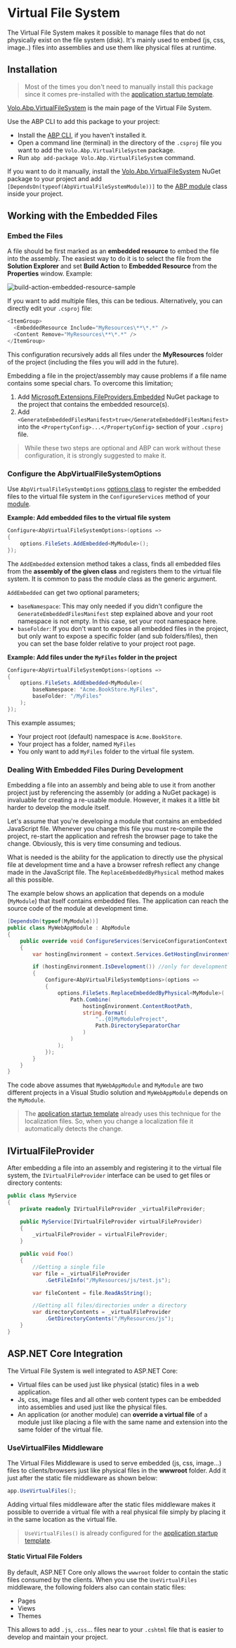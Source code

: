 # Virtual File System

The Virtual File System makes it possible to manage files that do not physically exist on the file system (disk). It's mainly used to embed (js, css, image..) files into assemblies and use them like physical files at runtime.

## Installation

> Most of the times you don't need to manually install this package since it comes pre-installed with the [application startup template](Startup-Templates/Application.md).

[Volo.Abp.VirtualFileSystem](https://www.nuget.org/packages/Volo.Abp.VirtualFileSystem) is the main page of the Virtual File System.

Use the ABP CLI to add this package to your project:

* Install the [ABP CLI](https://docs.abp.io/en/abp/latest/CLI), if you haven't installed it.
* Open a command line (terminal) in the directory of the `.csproj` file you want to add the `Volo.Abp.VirtualFileSystem` package.
* Run `abp add-package Volo.Abp.VirtualFileSystem` command.

If you want to do it manually, install the [Volo.Abp.VirtualFileSystem](https://www.nuget.org/packages/Volo.Abp.VirtualFileSystem) NuGet package to your project and add `[DependsOn(typeof(AbpVirtualFileSystemModule))]` to the [ABP module](Module-Development-Basics.md) class inside your project.

## Working with the Embedded Files

### Embed the Files

A file should be first marked as an **embedded resource** to embed the file into the assembly. The easiest way to do it is to select the file from the **Solution Explorer** and set **Build Action** to **Embedded Resource** from the **Properties** window. Example:

![build-action-embedded-resource-sample](images/build-action-embedded-resource-sample.png)

If you want to add multiple files, this can be tedious. Alternatively, you can directly edit your `.csproj` file:

````C#
<ItemGroup>
  <EmbeddedResource Include="MyResources\**\*.*" />
  <Content Remove="MyResources\**\*.*" />
</ItemGroup>
````

This configuration recursively adds all files under the **MyResources** folder of the project (including the files you will add in the future).

Embedding a file in the project/assembly may cause problems if a file name contains some special chars. To overcome this limitation;

1. Add [Microsoft.Extensions.FileProviders.Embedded](https://www.nuget.org/packages/Microsoft.Extensions.FileProviders.Embedded) NuGet package to the project that contains the embedded resource(s).
2. Add `<GenerateEmbeddedFilesManifest>true</GenerateEmbeddedFilesManifest>` into the `<PropertyConfig>...</PropertyConfig>` section of your `.csproj` file.

> While these two steps are optional and ABP can work without these configuration, it is strongly suggested to make it.

### Configure the AbpVirtualFileSystemOptions

Use `AbpVirtualFileSystemOptions` [options class](Options.md) to register the embedded files to the virtual file system in the `ConfigureServices` method of your [module](Module-Development-Basics.md).

**Example: Add embedded files to the virtual file system**

````csharp
Configure<AbpVirtualFileSystemOptions>(options =>
{
    options.FileSets.AddEmbedded<MyModule>();
});
````

The `AddEmbedded` extension method takes a class, finds all embedded files from the **assembly of the given class** and registers them to the virtual file system. It is common to pass the module class as the generic argument.

`AddEmbedded` can get two optional parameters;

* `baseNamespace`: This may only needed if you didn't configure the `GenerateEmbeddedFilesManifest` step explained above and your root namespace is not empty. In this case, set your root namespace here.
* `baseFolder`: If you don't want to expose all embedded files in the project, but only want to expose a specific folder (and sub folders/files), then you can set the base folder relative to your project root page.

**Example: Add files under the `MyFiles` folder in the project**

````csharp
Configure<AbpVirtualFileSystemOptions>(options =>
{
    options.FileSets.AddEmbedded<MyModule>(
        baseNamespace: "Acme.BookStore.MyFiles",
        baseFolder: "/MyFiles"
    );
});
````

This example assumes;

* Your project root (default) namespace is `Acme.BookStore`.
* Your project has a folder, named `MyFiles`
* You only want to add `MyFiles` folder to the virtual file system.

### Dealing With Embedded Files During Development

Embedding a file into an assembly and being able to use it from another project just by referencing the assembly (or adding a NuGet package) is invaluable for creating a re-usable module. However, it makes it a little bit harder to develop the module itself.

Let's assume that you're developing a module that contains an embedded JavaScript file. Whenever you change this file you must re-compile the project, re-start the application and refresh the browser page to take the change. Obviously, this is very time consuming and tedious.

What is needed is the ability for the application to directly use the physical file at development time and a have a browser refresh reflect any change made in the JavaScript file. The `ReplaceEmbeddedByPhysical` method makes all this possible. 

The example below shows an application that depends on a module (`MyModule`) that itself contains embedded files. The application can reach the source code of the module at development time. 

````C#
[DependsOn(typeof(MyModule))]
public class MyWebAppModule : AbpModule
{
    public override void ConfigureServices(ServiceConfigurationContext context)
    {
        var hostingEnvironment = context.Services.GetHostingEnvironment();

        if (hostingEnvironment.IsDevelopment()) //only for development time
        {
            Configure<AbpVirtualFileSystemOptions>(options =>
            {
                options.FileSets.ReplaceEmbeddedByPhysical<MyModule>(
                    Path.Combine(
                        hostingEnvironment.ContentRootPath,
                        string.Format(
                            "..{0}MyModuleProject",
                            Path.DirectorySeparatorChar
                        )
                    )
                );
            });
        }
    }
}
````

The code above assumes that `MyWebAppModule` and `MyModule` are two different projects in a Visual Studio solution and `MyWebAppModule` depends on the `MyModule`.

> The [application startup template](Startup-Templates/Application.md) already uses this technique for the localization files. So, when you change a localization file it automatically detects the change.

## IVirtualFileProvider

After embedding a file into an assembly and registering it to the virtual file system, the `IVirtualFileProvider` interface can be used to get files or directory contents:

````C#
public class MyService
{
    private readonly IVirtualFileProvider _virtualFileProvider;

    public MyService(IVirtualFileProvider virtualFileProvider)
    {
        _virtualFileProvider = virtualFileProvider;
    }

    public void Foo()
    {
        //Getting a single file
        var file = _virtualFileProvider
            .GetFileInfo("/MyResources/js/test.js");

        var fileContent = file.ReadAsString();

        //Getting all files/directories under a directory
        var directoryContents = _virtualFileProvider
            .GetDirectoryContents("/MyResources/js");
    }
}
````

## ASP.NET Core Integration

The Virtual File System is well integrated to ASP.NET Core:

* Virtual files can be used just like physical (static) files in a web application.
* Js, css, image files and all other web content types can be embedded into assemblies and used just like the physical files.
* An application (or another module) can **override a virtual file** of a module just like placing a file with the same name and extension into the same folder of the virtual file.

### UseVirtualFiles Middleware

The Virtual Files Middleware is used to serve embedded (js, css, image...) files to clients/browsers just like physical files in the **wwwroot** folder. Add it just after the static file middleware as shown below:

````C#
app.UseVirtualFiles();
````

Adding virtual files middleware after the static files middleware makes it possible to override a virtual file with a real physical file simply by placing it in the same location as the virtual file.

> `UseVirtualFiles()` is already configured for the [application startup template](Startup-Templates/Application.md).

#### Static Virtual File Folders

By default, ASP.NET Core only allows the `wwwroot` folder to contain the static files consumed by the clients. When you use the `UseVirtualFiles` middleware, the following folders also can contain static files:

* Pages
* Views
* Themes

This allows to add `.js`, `.css`... files near to your `.cshtml` file that is easier to develop and maintain your project.